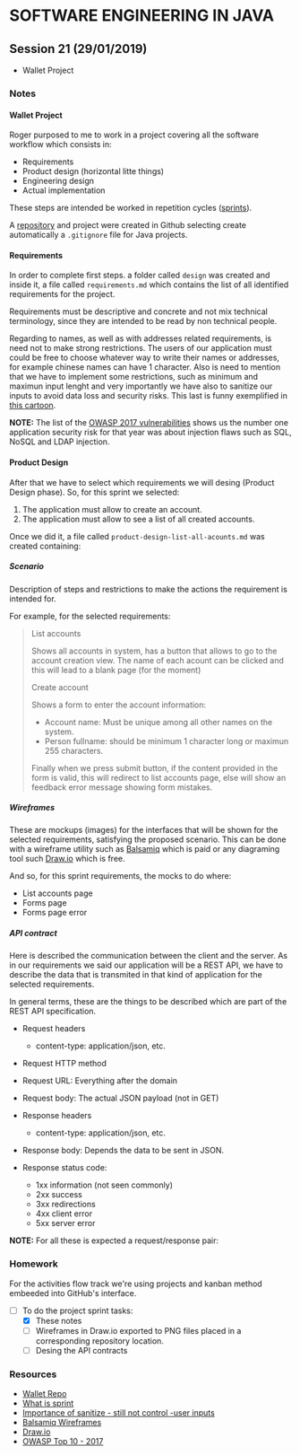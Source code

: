 # SOFTWARE ENGINEERING IN JAVA

## Session 21 (29/01/2019)

- Wallet Project

### Notes

#### Wallet Project

Roger purposed to me to work in a project covering all the software workflow which consists in:

- Requirements
- Product design (horizontal litte things)
- Engineering design
- Actual implementation

These steps are intended be worked in repetition cycles ([sprints][2]).

A [repository][1] and project were created in Github selecting create automatically a `.gitignore` file for Java projects.

#### Requirements

In order to complete first steps. a folder called `design` was created and inside it, a file called `requirements.md` which contains the list of all identified requirements for the project.

Requirements must be descriptive and concrete and not mix technical terminology, since they are intended to be read by non technical people.

Regarding to names, as well as with addresses related requirements, is need not to make strong restrictions. The users of our application must could be free to choose whatever way to write their names or addresses, for example chinese names can have 1 character. Also is need to mention that we have to implement some restrictions, such as minimum and maximun input lenght and very importantly we have also to sanitize our inputs to avoid data loss and security risks. This last is funny exemplified in [this cartoon][6].

**NOTE:** The list of the [OWASP 2017 vulnerabilities][5] shows us the number one application security risk for that year was about injection flaws such as SQL, NoSQL and LDAP injection.

#### Product Design

After that we have to select which requirements we will desing (Product Design phase). So, for this sprint we selected:

1. The application must allow to create an account.
1. The application must allow to see a list of all created accounts.

Once we did it, a file called `product-design-list-all-acounts.md` was created containing:

##### Scenario

Description of steps and restrictions to make the actions the requirement is intended for.

For example, for the selected requirements:

>List accounts
>
>Shows all accounts in system, has a button that allows to go to the account creation view.
>The name of each acount can be clicked and this will lead to a blank page (for the moment)
>
>Create account
>
>Shows a form to enter the account information:
>
>- Account name: Must be unique among all other names on the system.
>- Person fullname: should be minimum 1 character long or maximun 255 characters.
>
>Finally when we press submit button, if the content provided in the form is valid, this will redirect to list accounts page, else will show an feedback error message showing form mistakes.

##### Wireframes

These are mockups (images) for the interfaces that will be shown for the selected requirements, satisfying the proposed scenario. This can be done with a wireframe utility such as [Balsamiq][3] which is paid or any diagraming tool such [Draw.io][4] which is free.

And so, for this sprint requirements, the mocks to do where:

- List accounts page
- Forms page
- Forms page error

##### API contract

Here is described the communication between the client and the server. As in our requirements we said our application will be a REST API, we have to describe the data that is transmited in that kind of application for the selected requirements.

In general terms, these are the things to be described which are part of the REST API specification.

- Request headers
  - content-type: application/json, etc.

- Request HTTP method

- Request URL: Everything after the domain

- Request body: The actual JSON payload (not in GET)

- Response headers
  - content-type: application/json, etc.

- Response body: Depends the data to be sent in JSON.

- Response status code:

  - 1xx information (not seen commonly)
  - 2xx success
  - 3xx redirections
  - 4xx client error
  - 5xx server error
  
**NOTE:** For all these is expected a request/response pair:

### Homework

For the activities flow track we're using projects and kanban method embeeded into GitHub's interface.

- [ ] To do the project sprint tasks:
  - [x] These notes
  - [ ] Wireframes in Draw.io exported to PNG files placed in a corresponding repository location.  
  - [ ] Desing the API contracts

### Resources

- [Wallet Repo][1]
- [What is sprint][2]
- [Importance of sanitize - still not control -user inputs][6]
- [Balsamiq Wireframes][3]
- [Draw.io][4]
- [OWASP Top 10 - 2017][5]

[1]: https://github.com/javarb/wallet
[2]: https://searchsoftwarequality.techtarget.com/definition/Scrum-sprint
[3]: https://balsamiq.com/
[4]: https://www.draw.io/
[5]: https://www.owasp.org/images/7/72/OWASP_Top_10-2017_%28en%29.pdf.pdf
[6]: https://xkcd.com/327/